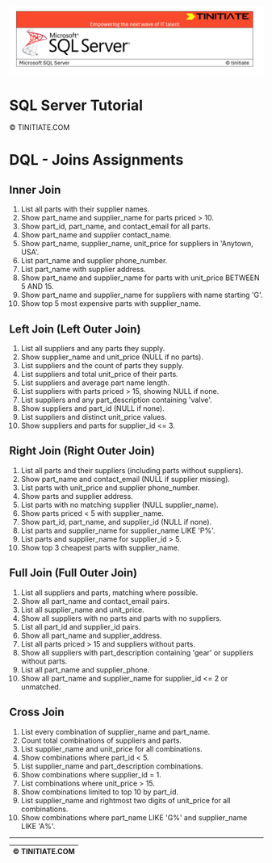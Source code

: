 ![SQL Server Tinitiate Image](../../../sqlserver-sql/sqlserver.png)

# SQL Server Tutorial

&copy; TINITIATE.COM

# DQL - Joins Assignments

## Inner Join
1. List all parts with their supplier names.
2. Show part_name and supplier_name for parts priced > 10.
3. Show part_id, part_name, and contact_email for all parts.
4. Show part_name and supplier contact_name.
5. Show part_name, supplier_name, unit_price for suppliers in 'Anytown, USA'.
6. List part_name and supplier phone_number.
7. List part_name with supplier address.
8. Show part_name and supplier_name for parts with unit_price BETWEEN 5 AND 15.
9. Show part_name and supplier_name for suppliers with name starting 'G'.
10. Show top 5 most expensive parts with supplier_name.

## Left Join (Left Outer Join)
1. List all suppliers and any parts they supply.
2. Show supplier_name and unit_price (NULL if no parts).
3. List suppliers and the count of parts they supply.
4. List suppliers and total unit_price of their parts.
5. List suppliers and average part name length.
6. List suppliers with parts priced > 15, showing NULL if none.
7. List suppliers and any part_description containing 'valve'.
8. Show suppliers and part_id (NULL if none).
9. List suppliers and distinct unit_price values.
10. Show suppliers and parts for supplier_id <= 3.

## Right Join (Right Outer Join)
1. List all parts and their suppliers (including parts without suppliers).
2. Show part_name and contact_email (NULL if supplier missing).
3. List parts with unit_price and supplier phone_number.
4. Show parts and supplier address.
5. List parts with no matching supplier (NULL supplier_name).
6. Show parts priced < 5 with supplier_name.
7. Show part_id, part_name, and supplier_id (NULL if none).
8. List parts and supplier_name for supplier_name LIKE 'P%'.
9. List parts and supplier_name for supplier_id > 5.
10. Show top 3 cheapest parts with supplier_name.

## Full Join (Full Outer Join)
1. List all suppliers and parts, matching where possible.
2. Show all part_name and contact_email pairs.
3. List all supplier_name and unit_price.
4. Show all suppliers with no parts and parts with no suppliers.
5. List all part_id and supplier_id pairs.
6. Show all part_name and supplier_address.
7. List all parts priced > 15 and suppliers without parts.
8. Show all suppliers with part_description containing 'gear' or suppliers without parts.
9. List all part_name and supplier_phone.
10. Show all part_name and supplier_name for supplier_id <= 2 or unmatched.

## Cross Join
1. List every combination of supplier_name and part_name.
2. Count total combinations of suppliers and parts.
3. List supplier_name and unit_price for all combinations.
4. Show combinations where part_id < 5.
5. List supplier_name and part_description combinations.
6. Show combinations where supplier_id = 1.
7. List combinations where unit_price > 15.
8. Show combinations limited to top 10 by part_id.
9. List supplier_name and rightmost two digits of unit_price for all combinations.
10. Show combinations where part_name LIKE 'G%' and supplier_name LIKE 'A%'.

***
| &copy; TINITIATE.COM |
|----------------------|
